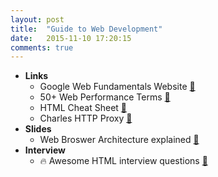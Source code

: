 ```yaml
---
layout: post
title:  "Guide to Web Development"
date:   2015-11-10 17:20:15
comments: true
---
```


- **Links**
    - Google Web Fundamentals Website [:link:](https://developers.google.com/web/fundamentals/)
    - 50+ Web Performance Terms [:link:](https://dzone.com/articles/50-web-performance-terms-a-glossary-for-understand) 
    - HTML Cheat Sheet [:link:](http://www.simplehtmlguide.com/cheatsheet.php)
    - Charles HTTP Proxy [:link:](http://www.charlesproxy.com)
- **Slides**
    - Web Broswer Architecture explained [:floppy_disk:](http://slides.com/chit_raa/browser-architecture#/)
- **Interview**
    - :fire: Awesome HTML interview questions [:link:](https://github.com/MaximAbramchuck/awesome-interviews#html)
